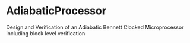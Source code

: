 # AdiabaticProcessor
Design and Verification of an Adiabatic Bennett Clocked Microprocessor including block level verification
